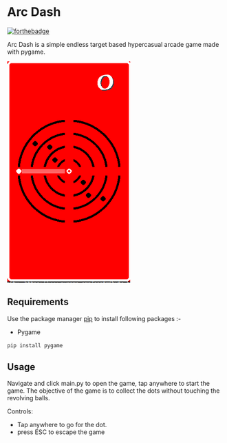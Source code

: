 # Arc Dash

[![forthebadge](https://forthebadge.com/images/badges/made-with-python.svg)](https://forthebadge.com)

Arc Dash is a simple endless target based hypercasual arcade game made with pygame.

![Alt text](app.png?raw=true "Arc Dash")

## Requirements

Use the package manager [pip](https://pip.pypa.io/en/stable/) to install following packages :-

* Pygame

```bash
pip install pygame
```

## Usage

Navigate and click main.py to open the game, tap anywhere to start the game. The objective of the game is to collect the dots without touching the revolving balls.

Controls:

* Tap anywhere to go for the dot.
* press ESC to escape the game
